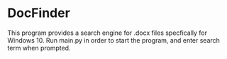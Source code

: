 # DocFinder
This program provides a search engine for .docx files specfically for Windows 10. Run main.py in order to start the program, and enter search term when prompted.
